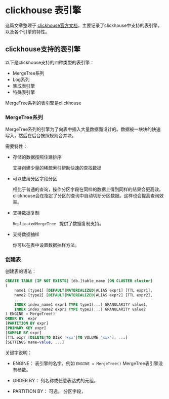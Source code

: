 # clickhouse 表引擎

这篇文章整理于 [clickhouse官方文档](https://clickhouse.tech/docs/en/engines/table-engines/special/file/)，主要记录了clickhouse中支持的表引擎，以及各个引擎的特性。 
## clickhouse支持的表引擎

以下是clickhouse支持的四种类型的表引擎： 

- MergeTree系列
- Log系列
- 集成表引擎
- 特殊表引擎

MergeTree系列的表引擎是clickhouse


### MergeTree系列

MergeTree系列的引擎为了向表中插入大量数据而设计的。数据被一块块的快速写入，然后在后台按照规则合并块。

需要特性： 

- 存储的数据按照住建排序

   支持创建少量的稀疏索引帮助快速的查找数据

- 可以使用分区字段分区
 
   相比于普通的查询，操作分区字段在同样的数据上得到同样的结果会更高效。clickhouse会在指定了分区的查询中自动切断分区数据。这样也会提高查询效率。 
 
- 支持数据复制

   `ReplicatedMergeTree ` 提供了数据复制支持。 

- 支持数据抽样

   你可以在表中设置数据抽样方法。
   
### 创建表

创建表的语法： 

```sql
CREATE TABLE [IF NOT EXISTS] [db.]table_name [ON CLUSTER cluster]
(
    name1 [type1] [DEFAULT|MATERIALIZED|ALIAS expr1] [TTL expr1],
    name2 [type2] [DEFAULT|MATERIALIZED|ALIAS expr2] [TTL expr2],
    ...
    INDEX index_name1 expr1 TYPE type1(...) GRANULARITY value1,
    INDEX index_name2 expr2 TYPE type2(...) GRANULARITY value2
) ENGINE = MergeTree()
ORDER BY  expr
[PARTITION BY expr]
[PRIMARY KEY expr]
[SAMPLE BY expr]
[TTL expr [DELETE|TO DISK 'xxx'|TO VOLUME 'xxx'], ...]
[SETTINGS name=value, ...]
```

关键字说明：

- ENGINE： 
   表引擎的名字。例如 `ENGINE = MergeTree()` MergeTree表引擎没有参数。 
   
- ORDER BY： 
   列名称或任意表达式的元组。
   
- PARTITION BY： 可选。 分区字段，

